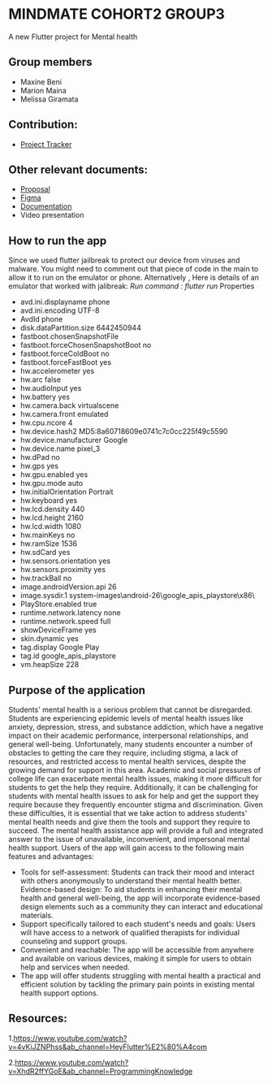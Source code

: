 # MINDMATE COHORT2 GROUP3
A new Flutter project for Mental health

## Group members 
- Maxine Beni 
- Marion Maina 
- Melissa Giramata

## Contribution:
- [Project Tracker](https://docs.google.com/spreadsheets/d/1II3q7wnMt6v44dDY4I1ewVctd6EWvGQ4VenjHc3_5Z0/edit?usp=sharing)


## Other relevant documents:
- [Proposal](https://docs.google.com/document/d/1IKN0iqFb0ao3p1dpSfxVgEzQwNhwkbInvUVkQEFHsHo/edit?usp=sharing)
- [Figma](https://www.figma.com/file/bZrpkDFsk7z4EOkMSnx2wB/MindMate?node-id=0%3A1&t=DsTeduDpO92YTOks-1)
- [Documentation](https://docs.google.com/document/d/1t7JahvtBWPKNP9izKnB4ifTx9BT7n9GqbLck7robvbw/edit?usp=sharing)
- Video presentation

## How to run the app

Since we used flutter jailbreak to protect our device from viruses and malware. You might need to comment out that piece of code in the main to allow it to run on the emulator or phone. Alternatively , Here is details of an emulator that worked with jalibreak:
*Run command : flutter run*
Properties

- avd.ini.displayname              phone
- avd.ini.encoding                 UTF-8
- AvdId                            phone
- disk.dataPartition.size          6442450944
- fastboot.chosenSnapshotFile
- fastboot.forceChosenSnapshotBoot no
- fastboot.forceColdBoot           no
- fastboot.forceFastBoot           yes
- hw.accelerometer                 yes
- hw.arc                           false
- hw.audioInput                    yes
- hw.battery                       yes
- hw.camera.back                   virtualscene
- hw.camera.front                  emulated
- hw.cpu.ncore                     4
- hw.device.hash2                  MD5:8a60718609e0741c7c0cc225f49c5590
- hw.device.manufacturer           Google
- hw.device.name                   pixel_3
- hw.dPad                          no
- hw.gps                           yes
- hw.gpu.enabled                   yes
- hw.gpu.mode                      auto
- hw.initialOrientation            Portrait
- hw.keyboard                      yes
- hw.lcd.density                   440
- hw.lcd.height                    2160
- hw.lcd.width                     1080
- hw.mainKeys                      no
- hw.ramSize                       1536
- hw.sdCard                        yes
- hw.sensors.orientation           yes
- hw.sensors.proximity             yes
- hw.trackBall                     no
- image.androidVersion.api         26
- image.sysdir.1                   system-images\android-26\google_apis_playstore\x86\
- PlayStore.enabled                true
- runtime.network.latency          none
- runtime.network.speed            full
- showDeviceFrame                  yes
- skin.dynamic                     yes
- tag.display                      Google Play
- tag.id                           google_apis_playstore
- vm.heapSize                      228


## Purpose of the application
Students' mental health is a serious problem that cannot be disregarded. Students are experiencing epidemic levels of mental health issues like anxiety, depression, stress, and substance addiction, which have a negative impact on their academic performance, interpersonal relationships, and general well-being. Unfortunately, many students encounter a number of obstacles to getting the care they require, including stigma, a lack of resources, and restricted access to mental health services, despite the growing demand for support in this area.
Academic and social pressures of college life can exacerbate mental health issues, making it more difficult for students to get the help they require. Additionally, it can be challenging for students with mental health issues to ask for help and get the support they require because they frequently encounter stigma and discrimination.
Given these difficulties, it is essential that we take action to address students' mental health needs and give them the tools and support they require to succeed.
The mental health assistance app will provide a full and integrated answer to the issue of unavailable, inconvenient, and impersonal mental health support. Users of the app will gain access to the following main features and advantages:

- Tools for self-assessment: Students can track their mood and interact with others anonymously  to understand their mental health better.
Evidence-based design: To aid students in enhancing their mental health and general well-being, the app will incorporate evidence-based design elements such as a community they can interact and educational materials.
- Support specifically tailored to each student's needs and goals: Users will have access to a network of qualified therapists for individual counseling and support groups.
- Convenient and reachable: The app will be accessible from anywhere and available on various devices, making it simple for users to obtain help and services when needed.
- The app will offer students struggling with mental health a practical and efficient solution by tackling the primary pain points in existing mental health support options.



## Resources:
1.https://www.youtube.com/watch?v=4vKiJZNPhss&ab_channel=HeyFlutter%E2%80%A4com

2.https://www.youtube.com/watch?v=XhdR2ffYGoE&ab_channel=ProgrammingKnowledge





